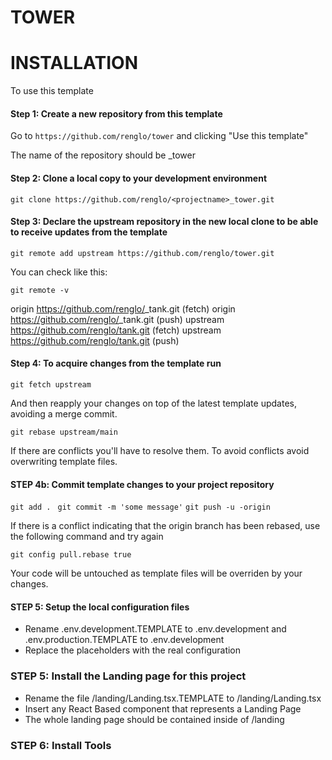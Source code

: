 # TOWER

# INSTALLATION

To use this template

#### Step 1: Create a new repository from this template 
Go to `https://github.com/renglo/tower` and clicking "Use this template"

The name of the repository should be <projectname>_tower

#### Step 2: Clone a local copy to your development environment

`git clone https://github.com/renglo/<projectname>_tower.git`

#### Step 3: Declare the upstream repository in the new local clone to be able to receive updates from the template

`git remote add upstream https://github.com/renglo/tower.git`

You can check like this:

`git remote -v`


origin  https://github.com/renglo/<projectname>_tank.git (fetch)
origin  https://github.com/renglo/<projetname>_tank.git (push)
upstream        https://github.com/renglo/tank.git (fetch)
upstream        https://github.com/renglo/tank.git (push)


#### Step 4: To acquire changes from the template run

`git fetch upstream`

And then reapply your changes on top of the latest template updates, avoiding a merge commit.

`git rebase upstream/main`


If there are conflicts you'll have to resolve them. 
To avoid conflicts avoid overwriting template files.


#### STEP 4b: Commit template changes to your project repository

`git add . `
`git commit -m 'some message'`
`git push -u -origin`

If there is a conflict indicating that the origin branch has been rebased, use the following command and try again

`git config pull.rebase true`


Your code will be untouched as template files will be overriden by your changes.


#### STEP 5: Setup the local configuration files

- Rename .env.development.TEMPLATE to .env.development and .env.production.TEMPLATE to .env.development
- Replace the placeholders with the real configuration


### STEP 5: Install the Landing page for this project


- Rename the file  /landing/Landing.tsx.TEMPLATE to /landing/Landing.tsx
- Insert any React Based component that represents a Landing Page
- The whole landing page should be contained inside of /landing



### STEP 6: Install Tools

